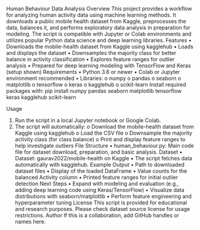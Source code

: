 Human Behaviour Data Analysis
Overview
This project provides a workflow for analyzing human activity data using machine learning methods. It downloads a public mobile health dataset from Kaggle, preprocesses the data, balances it, and performs exploratory data analysis in preparation for modeling. The script is compatible with Jupyter or Colab environments and utilizes popular Python data science and deep learning libraries.
Features
•	Downloads the mobile-health dataset from Kaggle using kagglehub
•	Loads and displays the dataset
•	Downsamples the majority class for better balance in activity classification
•	Explores feature ranges for outlier analysis
•	Prepared for deep learning modeling with TensorFlow and Keras (setup shown)
Requirements
•	Python 3.6 or newer
•	Colab or Jupyter environment recommended
•	Libraries:
o	numpy
o	pandas
o	seaborn
o	matplotlib
o	tensorflow
o	keras
o	kagglehub
o	scikit-learn
Install required packages with:
pip install numpy pandas seaborn matplotlib tensorflow keras kagglehub scikit-learn

Usage
1.	Run the script in a local Jupyter notebook or Google Colab.
2.	The script will automatically:
o	Download the mobile-health dataset from Kaggle using kagglehub
o	Load the CSV file
o	Downsample the majority activity class (for class balance)
o	Print and display feature ranges to help investigate outliers
File Structure
•	human_behaviour.py: Main code file for dataset download, preparation, and basic analysis.
Dataset
•	Dataset: gaurav2022/mobile-health on Kaggle
•	The script fetches data automatically with kagglehub.
Example Output
•	Path to downloaded dataset files
•	Display of the loaded DataFrame
•	Value counts for the balanced Activity column
•	Printed feature ranges for initial outlier detection
Next Steps
•	Expand with modeling and evaluation (e.g., adding deep learning code using Keras/TensorFlow)
•	Visualize data distributions with seaborn/matplotlib
•	Perform feature engineering and hyperparameter tuning
License
This script is provided for educational and research purposes. Please check dataset source license for usage restrictions.
Author
If this is a collaboration, add GitHub handles or names here.
 
 

